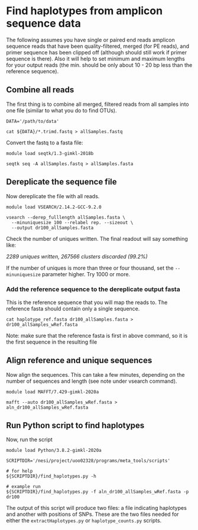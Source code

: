 # Find haplotypes from amplicon sequence data

The following assumes you have single or paired end reads amplicon sequence reads that have been quality-filtered, merged (for PE reads), and primer sequence has been clipped off (although should still work if primer sequence is there). Also it will help to set minimum and maximum lengths for your output reads (the min. should be only about 10 - 20 bp less than the reference sequence).

## Combine all reads

The first thing is to combine all merged, filtered reads from all samples into one file (similar to what you do to find OTUs).

```
DATA='/path/to/data'

cat ${DATA}/*.trimd.fastq > allSamples.fastq
```

Convert the fastq to a fasta file:

```
module load seqtk/1.3-gimkl-2018b

seqtk seq -A allSamples.fastq > allSamples.fasta
```

## Dereplicate the sequence file

Now dereplicate the file with all reads. 


```
module load VSEARCH/2.14.2-GCC-9.2.0

vsearch --derep_fulllength allSamples.fasta \
  --minuniquesize 100 --relabel rep. --sizeout \
  --output dr100_allSamples.fasta
```

Check the number of uniques written. The final readout will say something like:

*2289 uniques written, 267566 clusters discarded (99.2%)*

If the number of uniques is more than three or four thousand, set the `--minuniquesize` parameter higher. Try 1000 or more. 

### Add the reference sequence to the dereplicate output fasta

This is the reference sequence that you will map the reads to. The reference fasta should contain only a single sequence.

```
cat haplotype_ref.fasta dr100_allSamples.fasta > dr100_allSamples_wRef.fasta
```

Note: make sure that the reference fasta is first in above command, so it is the first sequence in the resulting file

## Align reference and unique sequences

Now align the sequences. This can take a few minutes, depending on the number of sequences and length (see note under vsearch command).

```
module load MAFFT/7.429-gimkl-2020a

mafft --auto dr100_allSamples_wRef.fasta > aln_dr100_allSamples_wRef.fasta
```

## Run Python script to find haplotypes

Now, run the script

```
module load Python/3.8.2-gimkl-2020a

SCRIPTDIR='/nesi/project/uoo02328/programs/meta_tools/scripts'

# for help
${SCRIPTDIR}/find_haplotypes.py -h 

# example run
${SCRIPTDIR}/find_haplotypes.py -f aln_dr100_allSamples_wRef.fasta -p dr100
```

The output of this script will produce two files: a file indicating haplotypes and another with positions of SNPs. These are the two files needed for either the `extractHaplotypes.py` or `haplotype_counts.py` scripts.


